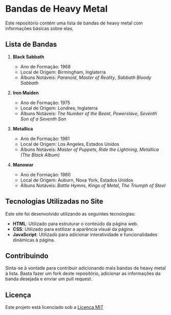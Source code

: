 # Bandas de Heavy Metal

Este repositório contém uma lista de bandas de heavy metal com informações básicas sobre elas.

## Lista de Bandas

1. **Black Sabbath**
   - Ano de Formação: 1968
   - Local de Origem: Birmingham, Inglaterra
   - Álbuns Notáveis: *Paranoid*, *Master of Reality*, *Sabbath Bloody Sabbath*

2. **Iron Maiden**
   - Ano de Formação: 1975
   - Local de Origem: Londres, Inglaterra
   - Álbuns Notáveis: *The Number of the Beast*, *Powerslave*, *Seventh Son of a Seventh Son*

3. **Metallica**
   - Ano de Formação: 1981
   - Local de Origem: Los Angeles, Estados Unidos
   - Álbuns Notáveis: *Master of Puppets*, *Ride the Lightning*, *Metallica (The Black Album)*

4. **Manowar**
   - Ano de Formação: 1980
   - Local de Origem: Auburn, Nova York, Estados Unidos
   - Álbuns Notáveis: *Battle Hymns*, *Kings of Metal*, *The Triumph of Steel*

## Tecnologias Utilizadas no Site

Este site foi desenvolvido utilizando as seguintes tecnologias:

- **HTML**: Utilizado para estruturar o conteúdo da página web.
- **CSS**: Utilizado para estilizar a aparência visual da página.
- **JavaScript**: Utilizado para adicionar interatividade e funcionalidades dinâmicas à página.

## Contribuindo

Sinta-se à vontade para contribuir adicionando mais bandas de heavy metal à lista. Basta fazer um fork deste repositório, adicionar as informações da banda desejada e enviar um pull request.

## Licença

Este projeto está licenciado sob a [Licença MIT](LICENSE)
